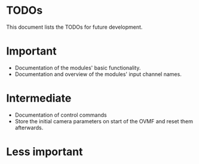 # TODOs

This document lists the TODOs for future development. 

# Important

- Documentation of the modules' basic functionality.
- Documentation and overview of the modules' input channel names.

# Intermediate

- Documentation of control commands
- Store the initial camera parameters on start of the OVMF and reset them afterwards.

# Less important


